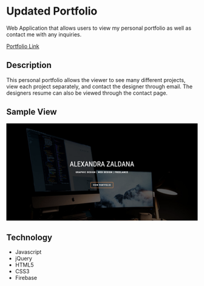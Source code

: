 # Updated Portfolio

Web Application that allows users to view my personal portfolio as well as contact me with any inquiries.

[Portfolio Link](https://azaldana.github.io/Trivia-Game/ "Portfolio Link")

## Description

This personal portfolio allows the viewer to see many different projects, view each project separately, and contact the designer through email. The designers resume can also be viewed through the contact page. 
 

## Sample View

![Portfolio Screenshot](/assets/images/screenshot.jpg/)

## Technology

+ Javascript
+ jQuery
+ HTML5
+ CSS3
+ Firebase